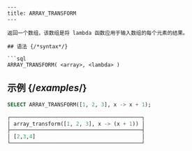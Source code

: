 ```
---
title: ARRAY_TRANSFORM
---

返回一个数组，该数组是将 lambda 函数应用于输入数组的每个元素的结果。

## 语法 {/*syntax*/}

```sql
ARRAY_TRANSFORM( <array>, <lambda> )
```

## 示例 {/*examples*/}

```sql
SELECT ARRAY_TRANSFORM([1, 2, 3], x -> x + 1);

┌──────────────────────────────────────────┐
│ array_transform([1, 2, 3], x -> (x + 1)) │
├──────────────────────────────────────────┤
│ [2,3,4]                                  │
└──────────────────────────────────────────┘
```
```